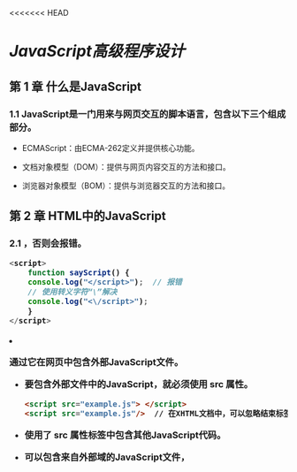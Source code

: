 <<<<<<< HEAD
#                                   *JavaScript高级程序设计*



## 第 1 章 什么是JavaScript

### 1.1 JavaScript是一门用来与网页交互的脚本语言，包含以下三个组成部分。

- ECMAScript：由ECMA-262定义并提供核心功能。

- 文档对象模型（DOM）：提供与网页内容交互的方法和接口。

- 浏览器对象模型（BOM）：提供与浏览器交互的方法和接口。

  

## 第 2 章 HTML中的JavaScript

### 2.1 <script> 元素

#### 2.2.1 <script> 元素有下列8个属性

- async ：可选。表示应该立即开始下载脚本，但不能阻止其他页面动作，比如下载资源或等待其他脚本加载。只对外部脚本文件有效。

- charset ：可选。使用 src 属性指定的代码字符集。这个属性很少使用，因为大多数浏览器不在乎它的值。

- crossorigin ：可选。配置相关请求的CORS（跨源资源共享）设置。默认不使用CORS。

  - crossorigin="anonymous" 配置文件请求不必设置凭据标志。 

  - crossorigin="use-credentials" 设置凭据标志，意味着出站请求会包含凭据。

- defer ：可选。表示在文档解析和显示完成后再执行脚本是没有问题的。只对外部脚本文件有效。在IE7及更早的版本中，对行内脚本也可以指定这个属性。
- integrity ：可选。允许比对接收到的资源和指定的加密签名以验证子资源完整性（SRI，Subresource Intergrity）。如果接收到的资源的签名与这个属性指定的签名不匹配，则页面会报错，脚本不会执行。这个属性可以用于确保内容分发网络（CDNContent Delivery Network）不会提供恶意内容。
- language ：废弃。最初用于表示代码块中的脚本语言（如 "JavaScript" 、 "JavaScript1.2" 或 "VBScript" ）。大多数浏览器都会忽略这个属性，不应该再使用它。
- src ：可选。表示包含要执行的代码的外部文件。
- type ：可选。代替 language ，表示代码块中脚本语言的内容类型（也称MIME类型）。按照惯例，这个值始终都是 "text/javascript" ，尽管 "text/javascript" 和 "text/ecmascript" 都已经废弃了。JavaScript文件的MIME类型通常是 "application/xjavascript" ，不过给type属性这个值有可能导致脚本被忽略。在非IE的浏览器中有效的其他值还有 "application/javascript" 和 "application/ecmascript" 。如果这个值是 module ，则代码会被当成ES6模块，而且只有这时候代码中才能出现 import 和 export 关键字。

#### 2.2.2 使用 <script>的方式有两种

- 通过它直接在网页中嵌入 JavaScript代码。

  - 注意：代码中不能出现字符串</script>，否则会报错。

    ```js
    <script>
        function sayScript() {
        console.log("</script>");  // 报错
        // 使用转义字符“\”解决
        console.log("<\/script>");
        }
    </script>
    ```

- 通过它在网页中包含外部JavaScript文件。

  - 要包含外部文件中的JavaScript，就必须使用 src 属性。

    ```html
    <script src="example.js"> </script>
    <script src="example.js"/>  // 在XHTML文档中，可以忽略结束标签 
    ```

  - 使用了 src 属性<script>标签不应该再在<script>和</script>标签中包含其他JavaScript代码。

  - 可以包含来自外部域的JavaScript文件，<script> 元素的 src 属性可以是一个完整的URL，而且这个URL指向的资源可以跟包含它的HTML页面不在同一个域中。

    ```html
    <script src="http://www.somewhere.com/afile.js"> </script>
    ```

  - 在包含外部域的JavaScript文件时，要确保该域是自己所有的，或者该域是一个可信的来源。 <script> 标签的integrity 属性是防范这种问题的一个武器，但这个属性也不是所有浏览器都支持。

#### 2.2.3 推迟执行脚本

- HTML 4.01为<script>元素定义了一个叫 defer 的属性。这个属性表示脚本在执行的时候不会改变页面的结构。

- 这个脚本完全可以在整个页面解析完之后再运行。在 <script>元素上设置 defer 属性，会告诉浏览器应该立即开始下载，但执行应该推迟

- defer 属性只对外部脚本文件才有效。

- 把要推迟执行的脚本放在页面底部比较好。

- 注意：对于XHTML文档，指定 defer 属性时应该写成 defer="defer" 。

  ```html
  <script defer src="example1.js"> </script>
  ```

#### 2.2.4 defer 和 async  的异同 ？

- 同

  - 从改变脚本处 理方式上看，它们两者也都只 适用于外部脚本，都会告诉浏览器立即开始下载。

- 异

  - 标记为 async 的脚本并不保证能按照它们出现的次序执行。

  - 异步脚本不 应该在加载期间修改DOM。

  - 使用 async 也会告诉页面你不会使用 document.write，不推荐使用 这个方法。

  - 注意：对于XHTML文档，指定 async 属性时应该写成 async="async" 。

    ```html
    <script async src="example1.js"> </script>
    ```

#### 2.2.5 动态加载脚本

- 通过向DOM中动态添加 script 元素同样可以加载指定的脚本。只要创建一个 script 元素并将其添 加到DOM即可。

- 以这种方式创建的<script>元素是以异步方式加载的，相当于添加了 async 属性。

- 如果要统一动态脚本的 加载行为，可以明确将其设置为同步加载：

  ```js
  let script = document.createElement('script');
  script.src = 'gibberish.js';
  script.async = false;
  document.head.appendChild(script);
  ```

- 为了保证在资源获取队列中的优先级要想让预加载器知道这些 动态请求文件的存在，可以在文档头部显式声明它们：

  ```html
  <link rel="preload" href="gibberish.js">
  ```

#### 2.2.6 XHTML中的变化

- 可扩展超文本标记语言（XHTML）

- 在XHTML中使用JavaScript必须指定 type 属性且值为 text/javascript ，HTML中则可以没有这个属性。

- CDATA标记必须 使用JavaScript注释来抵消：

  ```js
  <script type="text/javascript">
  //<![CDATA[
  	function compare(a, b) {
  	}
  //]]> 
  </script>
  ```



## 第 4 章 变量、作用域与内存

### 4.1 原始值与引用值

#### 4.4.1 ECMAScript变量可以包含两种不同类型的数据：

- 原始值：就是最简单的数据。
  -  6种：Undefined 、 Null 、 Boolean 、 Number 、 String 和 Symbol。
  -  保存原始值的变量是按值访问的，我们操作的就是存储在变量中的实际值。
- 引用值：则是由多个值构成的对象。
  - 引用值是保存在内存中的对象。在操作对象时，实际上操作的是对该对象的引用而非实际的对象本身。为此，保存引用值的变量是按引用访问的。

#### 4.4.2 动态属性
=======
### 第 4 章 变量、作用域与内存

#### 4.1 原始值与引用值

##### 4.4.1 ECMAScript变量可以包含两种不同类型的数据：

- 原始值：就是最简单的数据。
  -  6种：Undefined 、 Null 、 Boolean 、 Number 、 String 和 Symbol。
  - 保存原始值的变量是按值访问的，我们操作的就是存储在变量中的实际值。
- 引用值：则是由多个值构成的对象。
  - 引用值是保存在内存中的对象。在操作对象时，实际上操作的是对该对象的引用而非实际的对象本身。为此，保存引用值的变量是按引用访问的。

##### 4.4.2 动态属性
>>>>>>> 670b6fd89c1a35acbc713dd72a01b17a6a16878a

- 原始值不能有属性，尽管尝试给原始值添加属性不会报错。

  ```js
  let name = "Nicholas";
<<<<<<< HEAD
  name.age = 27; 
=======
  name.age = 27;
>>>>>>> 670b6fd89c1a35acbc713dd72a01b17a6a16878a
  console.log(name.age); // undefined
  ```

- 只有引用值可以动态添加后面可以使用的属性，可以随时添加、修改和删除其属性和方法。



<<<<<<< HEAD
#### 4.4.3 变量声明
=======
##### 4.4.3 变量声明
>>>>>>> 670b6fd89c1a35acbc713dd72a01b17a6a16878a

- 使用 var 的函数作用域声明
  - var 声明会被拿到函数或全局作用域的顶部，位于作用域中所 有代码之前。
- 使用 let 的块级作用域声明
  - 作用域是块级的，块级作用域由最近的一对包含花括号 {} 界定。
  - 存在“暂时 性死区”，不能在声明之前使 用 let 变量。
  - let 与 var 的另一个不同之处是在同一作用域内不能声明两次。重复的 var 声明会被忽略，而重复的 let 声明会抛出 SyntaxError 。

- 使用 const 的常量声明 
  - 使用 const 声 明的变量必须同时初始化为某个值。一经声明，在其生命周期的 任何时候都不能再重新赋予新值。
  - const 声明只应用到顶级原语或者对象。换句话说，赋值为对 象的 const 变量不能再被重新赋值为其他引用值，但对象的键 则不受限制。
  - 如果想让整个对象都不能修改，可以使用 Object.freeze() ，这样再给属性赋值时虽然不会报错，但会静默失败

<<<<<<< HEAD


## 第 5 章 基本引用类型

### 5.1 Date

- 要创建日期对象，就使用 new 操作符来调用 Date 构造函数

  ```js
  let now = new Date();
  ```

- 在不给 Date 构造函数传参数的情况下，创建的对象将保存当前日期 和时间。

#### 5.1.1 Date.parse() 

- Date.parse() 方法接收一个表示日期的字符串参数，尝试将这个字 符串转换为表示该日期的毫秒数。

  ```js
  let someDate = new Date(Date.parse("May 23, 2019"));
  let someDate = new Date("May 23, 2019"); 
  ```

#### 5.1.2 Date.UTC()

- Date.UTC() 方法也返回日期的毫秒表示，但使用的是跟 Date.parse() 不同的信息来生成这个值

  ```js
  // GMT时间2000年1月1日零点
  let y2k = new Date(Date.UTC(2000, 0));
  // GMT时间2005年5月5日下午5点55分55秒
  let allFives = new Date(Date.UTC(2005, 4, 5, 17, 55,
  55));
  ```

#### 5.1.3 继承的方法

-  toLocaleString()
   -  返回与浏览器 运行的本地环境一致的日期和时间。

-  toString()
   - 通常返回带时区信息的日期和时间，而时间也 是以24小时制（0~23）表示的。

-  valueOf()
   - 不返回字符串，这个方法被重 写后返回的是日期的毫秒表示。

#### 5.1.4 日期格式化方法

- toDateString() 显示日期中的周几、月、日、年（格式特定于实 现）；
- toTimeString() 显示日期中的时、分、秒和时区（格式特定于实 现）；
- toLocaleDateString() 显示日期中的周几、月、日、年（格式特 定于实现和地区）；
- toLocaleTimeString() 显示日期中的时、分、秒（格式特定于实 现）；
- toUTCString() 显示完整的UTC日期（格式特定于实现）。

### 5.2 RegExp

```js
let expression = /pattern/flags;
```

#### 5.2.1 匹配

- g ：全局模式，表示查找字符串的全部内容，而不是找到第一个匹配 的内容就结束。
- i ：不区分大小写，表示在查找匹配时忽略 pattern 和字符串的大 小写。
- m ：多行模式，表示查找到一行文本末尾时会继续查找。
- y ：粘附模式，表示只查找从 lastIndex 开始及之后的字符串。
- u ：Unicode模式，启用Unicode匹配。
- s ： dotAll 模式，表示元字符 . 匹配任何字符（包括 \n 或 \r ）。

#### 5.2.2 RegExp 实例方法

- exec()：主要用于配合捕获组使用
- test()：接收一个字符串参数，如果输 入的文本与模式匹配，则参数返回 true ，否则返回 false 。

### 5.3 原始值包装类型

#### 5.3.1 三种特殊的引用类型

- Boolean 
  - 对应布尔值的引用类型。就使用 Boolean 构造函数并传入 true 或 false 
- Number
  - 对应数值的引用类型。要创建一个 Number 对象，就使 用 Number 构造函数并传入一个数值
- String
  - 是对应字符串的引用类型。要创建一个 String 对象，使 用 String 构造函数并传入一个数值

### 5.4 单例内置对象

- Global
  -  Global 对象为一种兜底对象，它所针对的是不属于 任何对象的属性和方法。

- Math
  - 作为保存数学公式、信息和计算的地 方。 



## 第 6 章 集合引用类型

### Object

#### 1、创建 Object 的实例有两种方式？

```js
// 1.使用 new 操作符 和 Object 构造函数
let person = new Object();
person.name = "Kobe";
person.age = 40;

// 2.使用对象字面量 
let person = {
    name: "Kobe",
    age: 40,
    6: true
};

let person = {}; // 与new Object()相同
person.name = "Nicholas";
person.age = 29;
```

#### 2、获取属性

```js
// 点语法是首选的属性存取方式，除非访问属性时必须使用变量。
// 可以使用中括号来存取属性，在使用中括号时，要在括号内使用属性名的字符串形式
console.log(person["name"]); 	// "Kobe"
console.log(person.name); 	// "Kobe"
// 使用中括号的主要优势就是可以通过变量访问属性
let propertyName = "name";
console.log(person[propertyName]); // "Kobe"
// 如果属性名中包含可能会导致语法错误的字符，或者包含关键字/保留字时，也可以使用中括号语法
// 属性名中是可以包含非字母数字字符的，这时候只要用中括号语法存取它们就可以
person["first name"] = "Nicholas";
```

### Array

#### 1、创建数组

```js
// 1.使用 Array 构造函数，也可以省略 new 操作符
let arr = new Array()
let arr = Array()
// 创建一个初始 length 为20的数组：
let arr = new Array(20)
// 创建一个包含3个字符串值的数组：
let names = new Array('Kobe', 'James', 'YaoMing')

// 2.使用数组字面量
// 数组字面量是在中括号中包含以逗号分隔的元素列表
let names = []
// 创建一个包含3个元素的数组
let names = ['Kobe', 'James', 'YaoMing'];
```

#### 2、Array 构造函数还有两个ES6新增的用于创建数组的静态方法

- #### Array.from()

  ```js
  // 第一个参数是一个类数组对象，即任何可迭代的结构，或者有一个 length 属性和可索引元素的结构。
  // 字符串会被拆分为单字符数组
  console.log(Array.from("Kobe");  // ['K', 'o', 'b', 'e']
  // 可以使用from()将集合和映射转换为一个新数组
  // Array.from()对现有数组执行浅复制
  const a1 = [1, 2, 3, 4];
  const a2 = Array.from(a1);
  console.log(a2); // [1, 2, 3, 4]
  // 可以使用任何可迭代对象
  // arguments对象可以被轻松地转换为数组
  function getArgsArray() {
    return Array.from(arguments);
  }
  console.log(getArgsArray(1, 2, 3, 4)); // [1, 2, 3, 4]
  // from()也能转换带有必要属性的自定义对象
  
  // Array.from() 还接收第二个可选的映射函数参数。
  // 还可以接收第三个可选参数，用于指定映射函数中this 的值。但这个重写的this 值在箭头函数中不适用。
  ```

- #### Array.of() 

  ```js
  // Array.of() 可以把一组参数转换为数组。
  // 这个方法用于替代在ES6之前常用的 Array.prototype.slice.call(arguments)
  console.log(Array.of(1, 2, 3, 4)); // [1, 2, 3, 4]
  ```

#### 3、数组空位

```js
// 可以使用一串逗号来创建空位
const options = [,,,,,]; 	// 创建包含5个元素的数组
console.log(options);	 // [, , , , ,]
```

#### 4、数组索引

```js
// 要取得或设置数组的值，需要使用中括号并提供相应值的数字索引
let colors = ["red", "blue", "green"]; 	// 定义一个字符串数组
alert(colors[0]); 	// 显示第一项
colors[2] = "black"; 	// 修改第三项
colors[3] = "brown"; 	// 添加第四项
// 数组 length 属性的独特之处在于，它不是只读的。通过修改length 属性，可以从数组末尾删除或添加元素。
colors.length = 2;
alert(colors[2]); 	// undefined
colors.length = 4;
alert(colors[3]); 	// undefined
colors[colors.length] = "black"; 	// 添加一种颜色
```

#### 5、检测数组

- #### Array.isArray()

  ```js
  if (Array.isArray(arr)){
    // 操作数组
  }
  ```

### Set

#### 1、创建

```js
// Set 可以包含任何JavaScript数据类型作为值。
// 1.使用 new 关键字和 Set 构造函数可以创建一个空集合：
const m = new Set();
// 使用数组初始化集合
const s1 = new Set(["val1", "val2", "val3"]);

// 2.使用自定义迭代器初始化集合
```

#### 2、API

- #### size

  ```js
  // 通过size 取得元素数量
  ```

- #### has()

  ```js
  // has() 查询
  const s = new Set();
  alert(s.has("Matt")); // false
  s.add("Matt")
  alert(s.has("Matt")); // true
  ```

- #### add()

  ```js
  // add() 返回集合的实例，所以可以将多个添加操作连缀起来，包括初始化：
  const s = new Set().add("val1");
  s.add("val2")
   .add("val3");
  alert(s.size); 	// 3
  ```

- #### delete() 

  ```js
  // delete() 返回一个布尔值，表示集合中是否存在要删除的值
  const s = new Set();
  s.add('foo');
  alert(s.size); // 1
  // 集合里有这个值
  alert(s.delete('foo')); // true
  // 集合里没有这个值
  alert(s.delete('foo')); // false
  ```

- #### clear()

  ```js
  // 销毁集合实例中的所有值
  const s = new Set();
  s.add("Matt")
  alert(s.has("Matt")); // true
  s.clear(); 
  alert(s.has("Matt")); // false
  alert(s.size); // 0
  ```



## 第 8 章 对象、类与面向对象编程

### 8.1 理解对象

#### 8.1.1 创建自定义对象

- ```js
  // 通常方式是创建 Object 的一个新实例，然后再给它添加属性和方法。
  let person = new Object();
  person.name = "Kobe";
  person.age = 40;
  person.sayName = function() {
  	console.log(this.name);
  };
  ```

- ```js
  // 对象字面量
  let person = {
      name: "Kobe",
      age: 40,
      sayName() {
      	console.log(this.name);
      }
  };
  
  ```

#### 8.1.2 属性分两种

- ```js
  // 数据属性
  [[Configurable]]: 表示属性是否可以通过 delete 删除并重新定义，是否可以修改它的特性，以及是否可以把它改为访问器属性。默认为 true 。
  [[Enumberable]]: 表示属性是否可以通过 for-in 循环返回。默认为 true 。
  [[Writable]]: 表示属性的值是否可以被修改。默认为 true 。
  [[Value]]: 包含属性实际的值。默认为 undefined 。
  ```

- ```js
  // 访问器属性
  [[Configurable]]: 表示属性是否可以通过 delete 删除并重新定义，是否可以修改它的特性，以及是否可以把它改为访问器属性。默认为 true 。
  [[Enumberable]]: 表示属性是否可以通过 for-in 循环返回。默认为 true 。
  [[Get]]: 获取函数，在读取属性时调用。默认值为 undefined 。
  [[Set]]: 设置函数，在写入属性时调用。默认值为 undefined 。
  ```

#### 8.1.3 Object.defineProperty() 

```js
// 这个方法接收3个参数：要给其添加属性的对象、属性的名称和一个描述符对象。
// 描述符对象上的属性可以包含： configurable 、enumerable 、 writable 和 value ，跟相关特性的名称一一对应。
let person = {};
Object.defineProperty(person, "name", {
  writable: false,
  value: "Nicholas",
});
console.log(person.name); // "Nicholas"
person.name = "Greg";
console.log(person.name); // "Nicholas"

// 访问器属性是不能直接定义的，必须使用 Object.defineProperty() 。
//  year_ 中的下划线常用来表示该属性并不希望在对象方法的外部被访问。
let book = {
  year_: 2017,
  edition: 1,
};
Object.defineProperty(book, "year", {
  get() {
    return this.year_;
  },
  set(newValue) {
    if (newValue > 2017) {
      this.year_ = newValue;
      this.edition += newValue - 2017;
    }
  },
});
book.year = 2018;
console.log(book.edition); // 2

// 在一个对象上同时定义多个属性
let book = {};
Object.defineProperties(book, {
  year_: {
    value: 2017,
  },
  edition: {
    value: 1,
  },
    
  year: {
    get() {
      return this.year_;
    },
    set(newValue) {
      if (newValue > 2017) {
        this.year_ = newValue;
          this.edition += newValue - 2017;
      }
    },
  },
});
```

#### 8.1.4 Object.getOwnPropertyDescriptor() 

```js
// 读取属性的特性
// 这个方法接收两个参数：属性所在的对象和要取得其描述符的属性名。返回值是一个对象
  let book = {};
  Object.defineProperties(book, {
    year_: {
      value: 2017,
    },
    edition: {
      value: 1,
    },
    year: {
      get: function () {
        return this.year_;
      },
      set: function (newValue) {
        if (newValue > 2017) {
          this.year_ = newValue;
          this.edition += newValue - 2017;
        
      },
    },
  });

  let descriptor = Object.getOwnPropertyDescriptor(book, "year_");
  console.log(descriptor.value); // 2017
  console.log(descriptor.configurable); // false
  console.log(typeof descriptor.get); // "undefined"
  let descriptor = Object.getOwnPropertyDescriptor(book, "year");
  console.log(descriptor.value); // undefined
  console.log(descriptor.enumerable); // false
  console.log(typeof descriptor.get); // "function"
```

#### 8.1.5 Object.getOwnPropertyDescriptors()

```js
// 这个方法实际上会在每个自有属性上调用 Object.defineProperties()并在一个新对象中返回它们。
  let book = {};
  Object.defineProperties(book, {
    year_: {
      value: 2017,
    },
    edition: {
      value: 1,
    },
    year: {
      get: function () {
        return this.year_;
      },
      set: function (newValue) {
        if (newValue > 2017) {
          this.year_ = newValue;
          this.edition += newValue - 2017;
        }
      },
    },
  });
  console.log(Object.getOwnPropertyDescriptors(book));
/* {
    edition: {
        configurable: false,
        enumerable: false,
        value: 1,
        writable: false
    },
    year: {
        configurable: false,
        enumerable: false,
        get: f(),
        set: f(newValue),
    },
    year_: {
        configurable: false,
        enumerable: false,
        value: 2019,
        writable: false
    }
  } */
```

#### 8.1.6  Object.assign() => 合并对象

```js
// 这个方法接收一个目标对象和一个或多个源对象作为参数。
// 实际上对每个源对象执行的是浅复制, 浅复制意味着只会复制对象的引用。
// 不能在两个对象间转移获取函数和设置函数。
// 如果多个源对象都有相同的属性，则使用最后一个复制的值。
// Object.assign()没办法回滚已经完成的修改，因此在抛出错误之前，目标对象上已经完成的修改会继续存在。
let dest, src, result;
// 简单复制 
dest = {};
src = { id: "src" };
result = Object.assign(dest, src);
// Object.assign修改目标对象
// 也会返回修改后的目标对象
console.log(dest === result); // true
console.log(dest !== src); // true
console.log(result); // { id: src }
console.log(dest); // { id: src }

// 多个源对象
dest = {};
result = Object.assign(dest, { a: "foo" }, { b: "bar" });
console.log(result); // { a: foo, b: bar }

// 获取函数与设置函数
```

#### 8.1.7 对象标识及相等判定

```js
// 要确定NaN的相等性，必须使用极为讨厌的isNaN()
console.log(NaN === NaN); // false
console.log(isNaN(NaN)); // true
```

- #### Object.is()

  ```js
  // 必须接收两个参数
  // 正确的NaN相等判定
  console.log(Object.is(NaN, NaN)); // true
  ```

#### 8.1.8 增强对象语法

- 属性值简写

  ```js
  // 只要使用变量名（不用再写冒号）就会自动被解释为同名的属性键。如果没有找到同名变量，则会抛出 ReferenceError 。
  let name = 'Matt';
  let person = {
  	// name: name
      name
  };
  console.log(person); // { name: 'Matt' }
  ```

- 可计算属性

  ```js
  // 可以在对象字面量中完成动态属性赋值。
  // 中括号包围的对象属性键告诉运行时将其作为JavaScript表达式而不是字符串来求值。
  const nameKey = "name";
  const ageKey = "age";
  const jobKey = "job";
  let person = {
    [nameKey]: "Matt",
    [ageKey]: 27,
    [jobKey]: "Software engineer",
  };
  console.log(person); // { name: 'Matt', age:27, job: 'Software engineer' }
  ```

- 简写方法名

  ```js
  let person = {
    sayName(name) {
      console.log(&quot;My name is ${name}&quot;);
    },
  };
  person.sayName(&quot;Matt&quot;); // My name is Matt8
  ```

#### 8.1.9 对象解构

```js
// 使用与对象匹配的结构来实现对象属性赋值。
// 如果引用的属性不存在，则该变量的值就是 undefined 
let person = {
  name: 'Matt',
  age: 27
};
let { name: personName, age: personAge } = person;
// 可以让变量直接使用属性的名称，也可以在解构赋值的同时定义默认值。
let { name, age, job = 'Software engineer' } = person;
console.log(personName); // Matt
console.log(personAge); // 27
console.log(name); // Matt
console.log(age); // 27
console.log(job); // Software engineer
```

- 嵌套解构
- 部分解构
- 参数上下文匹配

### 8.2 创建对象

#### 8.2.1 原型模式

```js
// 每个函数都会创建一个 prototype 属性，这个属性是一个对象，包含应该由特定引用类型的实例共享的属性和方法。
```

#### 8.2.2  原型和 in 操作符

```js
// 有两种方式使用 in 操作符：单独使用和在 for-in 循环中使用。
// 在单独使用时， in 操作符会在可以通过对象访问指定属性时返回 true ，无论该属性是在实例上还是在原型上。
// 在 for-in 循环中使用 in 操作符时，可以通过对象访问且可以被枚举的属性都会返回，包括实例属性和原型属性。
```

### 8.3 继承

#### 8.3.1 原型链继承

```js
/* 原型链的基本构想: 
   每个构造函数都有一个原型对象，原型有一个属性指回构造函数，而实例有一个内部指针指向原型。如果原型是另一个类型的实例呢？那就意味着这个原型本身有一个内部指针指向另一个原型，相应地另一个原型也有一个指针指向另一个构造函数。这样就在实例和原型之间构造了一条原型链。这就是原型链的基本构想。*/

  function SuperType() {
    this.property = true;
  }
  SuperType.prototype.getSuperValue = function () {
    return this.property;
  };
  function SubType() {
    this.subproperty = false;
  }
  // 继承SuperType
  SubType.prototype = new SuperType();
  SubType.prototype.getSubValue = function () {
    return this.subproperty;
  };
  let instance = new SubType();
  console.log(instance.getSuperValue()); // true
```

- 默认原型

  ```js
  // 所有引用类型都继承自 Object , 
  // 任何函数的默认原型都是一个 Object 的实例，这意味着这个实例有一个内部指针指向 Object.prototype
  ```

- 原型与继承关系

  ```js
  // 原型与实例的关系可以通过两种方式来确定: 
  // 第一种方式是使用instanceof 操作符，如果一个实例的原型链中出现过相应的构造函数, 则 instanceof 返回 true 。
  console.log(instance instanceof Object);   // true
  
  // 第二种方式是使用 isPrototypeOf() 方法。只要原型链中包含这个原型，这个方法就返回 true 。
  console.log(Object.prototype.isPrototypeOf(instance));    // true
  ```

#### 8.3.2 盗用构造函数

```js
// 可以使用 apply() 和 call() 方法以新创建的对象为上下文执行构造函数。
  function SuperType() {
    this.colors = ["red", "blue", "green"];
  }
  function SubType() {
    // 继承SuperType
    SuperType.call(this);
  }
  let instance1 = new SubType();
  instance1.colors.push("black");
  console.log(instance1.colors); //
  ("red,blue,green,black");
  let instance2 = new SubType();
  console.log(instance2.colors); //
  ("red,blue,green");
```

#### 8.3.3 组合继承

```js
// 组合继承（有时候也叫伪经典继承）综合了原型链和盗用构造函数，将两者的优点集中了起来。
// 基本的思路是使用原型链继承原型上的属性和方法，而通过盗用构造函数继承实例属性。这样既可以把方法定义在原型上以实现重用，又可以让每个实例都有自己的属性。
  function SuperType(name) {
    this.name = name;
    this.colors = ["red", "blue", "green"];
  }
  SuperType.prototype.sayName = function () {
    console.log(this.name);
  };
  function SubType(name, age) {
    // 继承属性
    SuperType.call(this, name);
    this.age = age;
  }
  // 继承方法
  SubType.prototype = new SuperType();
  SubType.prototype.sayAge = function () {
    console.log(this.age);
  };
  let instance1 = new SubType("Nicholas", 29);
  instance1.colors.push("black");
  console.log(instance1.colors); //
  ("red,blue,green,black");
  instance1.sayName(); // "Nicholas";
  instance1.sayAge(); // 29
  let instance2 = new SubType("Greg", 27);
  console.log(instance2.colors); //
  ("red,blue,green");
  instance2.sayName(); // "Greg";
  instance2.sayAge(); // 27
```

#### 8.3.4 原型式继承

```js
// 原型式继承非常适合不需要单独创建构造函数，但仍然需要在对象间共享信息的场合。但要记住，属性中包含的引用值始终会在相关对象间共享，跟使用原型模式是一样的。
  let person = {
    name: "Nicholas",
    friends: ["Shelby", "Court", "Van"],
  };
  let anotherPerson = object(person);
  anotherPerson.name = "Greg";
  anotherPerson.friends.push("Rob");
  let yetAnotherPerson = object(person);
  yetAnotherPerson.name = "Linda";
  yetAnotherPerson.friends.push("Barbie");
  console.log(person.friends); //
  ("Shelby,Court,Van,Rob,Barbie");
```

#### 8.3.5  寄生式继承

```js
// 创建一个实现继承的函数，以某种方式增强对象，然后返回这个对象。
// 同样适合主要关注对象，而不在乎类型和构造函数的场景。
// 通过寄生式继承给对象添加函数会导致函数难以重用，与构造函数模式类似。

  function createAnother(original) {
    // 通过调用函数创建一个新对象;
    let clone = object(original);
    clone.sayHi = function () {
      // 以某种方式增强这个对象;
      console.log("hi");
    };
    return clone; // 返回这个对象
  }

```

#### 8.3.6 寄生式组合继承

```js
// 寄生式组合继承通过盗用构造函数继承属性，但使用混合式原型链继承方法。
// 基本思路: 不通过调用父类构造函数给子类原型赋值，而是取得父类原型的一个副本。就是使用寄生式继承来继承父类原型，然后将返回的新对象赋值给子类原型。
// 最主要的效率问题就是父类构造函数始终会被调用两次：一次在是创建子类原型时调用，另一次是在子类构造函数中调用。
// 寄生式组合继承可以算是引用类型继承的最佳模式。
  function inheritPrototype(subType, superType) {
    let prototype = object(superType.prototype);
    // 创建对象
    prototype.constructor = subType;
    // 增强对象
    subType.prototype = prototype;
    // 赋值对象
  }
```

### 8.4 类

#### 8.4.1 定义类

- 两种主要方式：

```js
// 类声明
class Person {}
// 类表达式
const Animal = class {};
```

#### 8.4.2 与函数表达式的异同

- 同：被求值前也不能引用。
- 异：
  - 虽然函数声明可以提升，但类定义不能。
  - 函数受函数作用域限制，而类受块作用域限制。

#### 8.4.3 类的构成

```js
// 类可以包含构造函数方法、实例方法、获取函数、设置函数和静态类方法，但这些都不是必需的。空的类定义照样有效。
// 默认情况下，类定义中的代码都在严格模式下执行。	
// 首字母要大写
// 类表达式的名称是可选的。在把类表达式赋值给变量后，可以通过 name 属性取得类表达式的名称字符串。但不能在类表达式作用域外部访问这个标识符。

// 空类定义，有效
class Foo {}
// 有构造函数的类，有效
class Bar {
  constructor() {}
}
// 有获取函数的类，有效
class Baz {
  get myBaz() {}
}
// 有静态方法的类，有效
class Qux {
  static myQux() {}
}	
```

#### 8.4.4 类构造函数

```js
// constructor 关键字用于在类定义块内部创建类的构造函数。
// 构造函数的定义不是必需的，不定义构造函数相当于将构造函数定义为空函数。
// 类构造函数与构造函数的主要区别是：调用类构造函数必须使用 new 操作符。而普通构造函数如果不使用 new 调用，那么就会以全局的this （通常是 window ）作为内部对象。调用类构造函数时如果忘了使用 new 则会抛出错误。
```

#### 8.4.5 静态类方法

```js
// 可以在类上定义静态方法。这些方法通常用于执行不特定于实例的操作，也不要求存在类的实例。与原型成员类似，每个类上只能有一个静态成员。
// 静态类成员在类定义中使用 static 关键字作为前缀。在静态成员中， this 引用类自身。
```



## 第 9 章 代理与反射

### 9.1 代理基础

#### 9.1.1 代理的创建

```js
// 代理是使用 Proxy 构造函数创建的。
// 这个构造函数接收两个参数：目标对象和处理程序对象。缺少其中任何一个参数都会抛出TypeError 。
const target = {
  id: "target",
};
const handler = {};
const proxy = new Proxy(target, handler);
// id属性会访问同一个值
console.log(target.id); // target
console.log(proxy.id); // target
// 给目标属性赋值会反映在两个对象上
// 因为两个对象访问的是同一个值
target.id = "foo";
console.log(target.id); // foo
console.log(proxy.id); // foo
// 给代理属性赋值会反映在两个对象上
// 因为这个赋值会转移到目标对象
proxy.id = "bar";
console.log(target.id); // bar
console.log(proxy.id); // bar
// hasOwnProperty()方法在两个地方
// 都会应用到目标对象
console.log(target.hasOwnProperty("id")); //
true;
console.log(proxy.hasOwnProperty("id")); //
true;
// Proxy.prototype是undefined
// 因此不能使用instanceof操作符
console.log(target instanceof Proxy); // 报错
console.log(proxy instanceof Proxy); // 报错
// 严格相等可以用来区分代理和目标
console.log(target === proxy); // false
```

#### 9.1.2 定义捕获器

```js
// 捕获器就是在处理程序对象中定义的“基本操作的拦截器”。
const target = {
  foo: "bar",
};
const handler = {
  // 捕获器在处理程序对象中以方法名为键
  get() {
    return "handler override";
  },
};
const proxy = new Proxy(target, handler);
console.log(target.foo); // bar
console.log(proxy.foo); // handler override
console.log(target["foo"]); // bar
console.log(proxy["foo"]); // handler override
console.log(Object.create(target)["foo"]); // bar
console.log(Object.create(proxy)["foo"]); // handler override
```

#### 9.1.3 捕获器参数和反射API

```js
// 所有捕获器都可以访问相应的参数，基于这些参数可以重建被捕获方法的原始行为。
// 如：get() 捕获器会接收到目标对象、要查询的属性和代理对象三个参数。
const target = {
  foo: "bar",
};
const handler = {
  get(trapTarget, property, receiver) {
    return trapTarget[property];
	// return Reflect.get(...arguments);
  },
};
const proxy = new Proxy(target, handler);
console.log(proxy.foo); // bar
console.log(target.foo); // bar

// 也可以通过调用全局 Reflect 对象上（封装了原始行为）的同名方法来轻松重建。
const target = {
  foo: "bar",
};
const handler = {
  get: Reflect.get,
};
const proxy = new Proxy(target, handler);
console.log(proxy.foo); // bar
console.log(target.foo); // bar

// 创建一个可以捕获所有方法，然后将每个方法转发给对应反射API的空代理，那么甚至不需要定义处理程序对象
const target = {
foo: 'bar'
};
const proxy = new Proxy(target, Reflect);
console.log(proxy.foo); // bar
console.log(target.foo); // bar
```

#### 9.1.4 捕获器不变式

```js
// 每个捕获的方法都知道目标对象上下文、捕获函数签名，而捕获处理程序的行为必须遵循“捕获器不变式”。
// 捕获器不变式因方法不同而异，但通常都会防止捕获器定义出现过于反常的行为。
// 如果目标对象有一个不可配置且不可写的数据属性，那么在捕获器返回一个与该属性不同的值时，会抛出 TypeError。 
```

#### 9.1.5 可撤销代理

```js
// Prevocable() 方法，这个方法支持撤销代理对象与目标对象的关联。
// 撤销代理的操作是不可逆的。
// 撤销代理之后再调用代理会抛出 TypeError 。
const target = {
  foo: "bar",
};
const handler = {
  get() {
    return "intercepted";
  },
};
const { proxy, revoke } = Proxy.revocable(target, handler);
console.log(proxy.foo); // intercepted
console.log(target.foo); // bar
revoke();
console.log(proxy.foo); // TypeError
```

#### 9.1.6 实用反射API

```js
// 在定义新属性时如果发生问题，Reflect.defineProperty() 会返回 false ，而不是抛出错误。
```

- ##### 状态标记

  ```js
  Reflect.defineProperty()
  Reflect.preventExtensions()
  Reflect.setPrototypeOf()
  Reflect.set()
  Reflect.deleteProperty()
  ```

- ##### 用一等函数替代操作符

  ```js
  Reflect.get() ：可以替代对象属性访问操作符。
  Reflect.set() ：可以替代 = 赋值操作符。
  Reflect.has() ：可以替代 in 操作符或 with() 。
  Reflect.deleteProperty() ：可以替代 delete 操
  作符。
  Reflect.construct() ：可以替代 new 操作符。
  ```

### 9.2 代理捕获器与反射方法

- #### get()

  ```js
  // get() 捕获器会在获取属性值的操作中被调用。
  // 对应的反射API方法为 Reflect.get() 。
  const myTarget = {};
  const proxy = new Proxy(myTarget, {
    get(target, property, receiver) {
      console.log('get()');
      return Reflect.get(...arguments)
    }
  });
  proxy.foo;  // get()
  ```

- #### set()

  ```js
  // set() 捕获器会在设置属性值的操作中被调用。
  // 对应的反射API方法为 Reflect.set() 。
  const myTarget = {};
  const proxy = new Proxy(myTarget, {
    set(target, property, value, receiver) {
      console.log('set()');
      return Reflect.set(...arguments)
    }
  });
  proxy.foo = 'bar';
  // set()
  ```

- #### has()

  ```js
  // has() 捕获器会在 in 操作符中被调用。
  // 对应的反射API方法为 Reflect.has() 。
  const myTarget = {};
  const proxy = new Proxy(myTarget, {
    has(target, property) {
      console.log('has()');
      return Reflect.has(...arguments)
    }
  });
  'foo' in proxy;
  // has()
  ```

- #### defineProperty()

  ```js
  // defineProperty() 捕获器会在Object.defineProperty() 中被调用。
  // 对应的反射API方法为Reflect.defineProperty() 。
  const myTarget = {};
  const proxy = new Proxy(myTarget, {
    defineProperty(target, property, descriptor) {
      console.log('defineProperty()');
      return Reflect.defineProperty(...arguments)
    }
  });
  Object.defineProperty(proxy, 'foo', { value: 'bar' });
  // defineProperty()
  ```

- #### getOwnPropertyDescriptor()

  ```js
  // getOwnPropertyDescriptor() 捕获器会在Object.getOwnPropertyDescriptor() 中被调用。
  // 对应的反射API方法为 Reflect.getOwnPropertyDescriptor() 。
  const myTarget = {};
  const proxy = new Proxy(myTarget, {
    getOwnPropertyDescriptor(target, property) {
      console.log('getOwnPropertyDescriptor()');
      return Reflect.getOwnPropertyDescriptor(...arguments)
    }
  });
  Object.getOwnPropertyDescriptor(proxy, 'foo');
  // getOwnPropertyDescriptor()
  ```

- #### deleteProperty()

  ```js
  // deleteProperty() 捕获器会在 delete 操作符中被调用。
  // 对应的反射API方法为 Reflect.deleteProperty() 。
  const myTarget = {};
  const proxy = new Proxy(myTarget, {
    deleteProperty(target, property) {
      console.log('deleteProperty()');
      return Reflect.deleteProperty(...arguments)
    }
  });
  delete proxy.foo
  // deleteProperty()
  ```

- #### ownKeys()

  ```js
  // ownKeys() 捕获器会在 Object.keys() 及类似方法中被调用。
  // 对应的反射API方法为 Reflect.ownKeys() 。
  const myTarget = {};
  const proxy = new Proxy(myTarget, {
    ownKeys(target) {
      console.log('ownKeys()');
      return Reflect.ownKeys(...arguments)
    }
  });
  Object.keys(proxy);
  // ownKeys()
  ```

- #### getPrototypeOf()

  ```js
  // getPrototypeOf() 捕获器会在Object.getPrototypeOf() 中被调用。
  // 对应的反射API方法为Reflect.getPrototypeOf() 。
  const myTarget = {};
  const proxy = new Proxy(myTarget, {
    getPrototypeOf(target) {
      console.log('getPrototypeOf()');
      return Reflect.getPrototypeOf(...arguments)
    }
  });
  Object.getPrototypeOf(proxy);
  // getPrototypeOf()
  ```

- #### setPrototypeOf()

  ```js
  // setPrototypeOf() 捕获器会在Object.setPrototypeOf() 中被调用。
  // 对应的反射API方法为Reflect.setPrototypeOf() 。
  const myTarget = {};
  const proxy = new Proxy(myTarget, {
    setPrototypeOf(target, prototype) {
      console.log('setPrototypeOf()');
      return Reflect.setPrototypeOf(...arguments)
    }
  });
  Object.setPrototypeOf(proxy, Object);
  // setPrototypeOf()
  ```

- #### isExtensible()

  ```js
  // isExtensible() 捕获器会在 Object.isExtensible()中被调用。
  // 对应的反射API方法为 Reflect.isExtensible() 。
  const myTarget = {};
  const proxy = new Proxy(myTarget, {
    isExtensible(target) {
      console.log('isExtensible()');
      return Reflect.isExtensible(...arguments)
    }
  });
  Object.isExtensible(proxy);
  // isExtensible()
  ```

- #### preventExtensions()

  ```js
  // preventExtensions() 捕获器会在Object.preventExtensions() 中被调用。
  // 对应的反射API方法为 Reflect.preventExtensions() 。
  const myTarget = {};
  const proxy = new Proxy(myTarget, {
    preventExtensions(target) {
      console.log('preventExtensions()');
      return Reflect.preventExtensions(...arguments)
    }
  });
  Object.preventExtensions(proxy);
  // preventExtensions()
  ```

- #### apply()

  ```js
  // apply() 捕获器会在调用函数时中被调用。对应的反射API方法为 Reflect.apply() 。
  const myTarget = () => {};
  const proxy = new Proxy(myTarget, {
    apply(target, thisArg, ...argumentsList) {
      console.log('apply()');
      return Reflect.apply(...arguments)
    }
  });
  proxy();
  // apply()
  ```

- #### construct()

  ```js
  // construct() 捕获器会在 new 操作符中被调用。
  // 对应的反射API方法为 Reflect.construct() 。
  const myTarget = function() {};
  const proxy = new Proxy(myTarget, {
    construct(target, argumentsList, newTarget) {
      console.log('construct()');
      return Reflect.construct(...arguments)
    }
  });
  new proxy;
  // construct()
  ```

### 9.3 代理模式

```js
// 1.跟踪属性访问
// 2.隐藏属性
// 3.属性验证
// 4.函数与构造函数参数验证
// 5.数据绑定与可观察对象
```

=======
>>>>>>> 670b6fd89c1a35acbc713dd72a01b17a6a16878a
